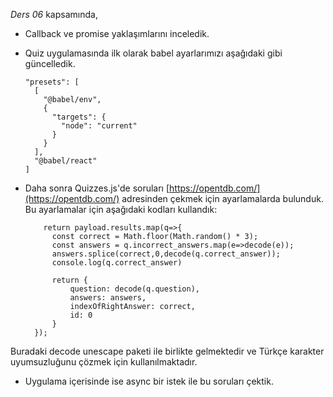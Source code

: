 *Ders 06* kapsamında,

* Callback ve promise yaklaşımlarını inceledik.
* Quiz uygulamasında ilk olarak babel ayarlarımızı aşağıdaki gibi güncelledik.

  ```
  "presets": [
    [
      "@babel/env",
      {
        "targets": {
          "node": "current"
        }
      }
    ],
    "@babel/react"
  ]

  ```
* Daha sonra Quizzes.js'de soruları [https://opentdb.com/](https://opentdb.com/) adresinden çekmek için ayarlamalarda bulunduk. Bu ayarlamalar için aşağıdaki kodları kullandık:



  ```
      return payload.results.map(q=>{
        const correct = Math.floor(Math.random() * 3);
        const answers = q.incorrect_answers.map(e=>decode(e));
        answers.splice(correct,0,decode(q.correct_answer));
        console.log(q.correct_answer)

        return {
            question: decode(q.question),
            answers: answers,
            indexOfRightAnswer: correct,
            id: 0
        }
    });
  ```
Buradaki decode unescape paketi ile birlikte gelmektedir ve Türkçe karakter uyumsuzluğunu çözmek için kullanılmaktadır.
* Uygulama içerisinde ise async bir istek ile bu soruları çektik.
